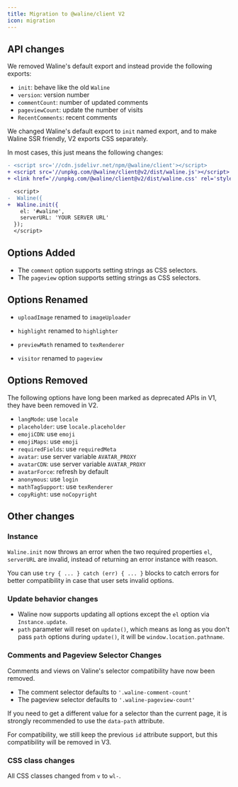 ```yaml
---
title: Migration to @waline/client V2
icon: migration
---
```


## API changes

We removed Waline's default export and instead provide the following exports:

- `init`: behave like the old `Waline`
- `version`: version number
- `commentCount`: number of updated comments
- `pageviewCount`: update the number of visits
- `RecentComments`: recent comments

We changed Waline's default export to `init` named export, and to make Waline SSR friendly, V2 exports CSS separately.

In most cases, this just means the following changes:

```diff
- <script src='//cdn.jsdelivr.net/npm/@waline/client'></script>
+ <script src='//unpkg.com/@waline/client@v2/dist/waline.js'></script>
+ <link href='//unpkg.com/@waline/client@v2/dist/waline.css' rel='stylesheet' />

  <script>
-  Waline({
+  Waline.init({
    el: '#waline',
    serverURL: 'YOUR SERVER URL'
  });
  </script>
```

## Options Added

- The `comment` option supports setting strings as CSS selectors.
- The `pageview` option supports setting strings as CSS selectors.

## Options Renamed

- `uploadImage` renamed to `imageUploader`

- `highlight` renamed to `highlighter`

- `previewMath` renamed to `texRenderer`

- `visitor` renamed to `pageview`

## Options Removed

The following options have long been marked as deprecated APIs in V1, they have been removed in V2.

- `langMode`: use `locale`
- `placeholder`: use `locale.placeholder`
- `emojiCDN`: use `emoji`
- `emojiMaps`: use `emoji`
- `requiredFields`: use `requiredMeta`
- `avatar`: use server variable `AVATAR_PROXY`
- `avatarCDN`: use server variable `AVATAR_PROXY`
- `avatarForce`: refresh by default
- `anonymous`: use `login`
- `mathTagSupport`: use `texRenderer`
- `copyRight`: use `noCopyright`

## Other changes

### Instance

`Waline.init` now throws an error when the two required properties `el`, `serverURL` are invalid, instead of returning an error instance with reason.

You can use `try { ... } catch (err) { ... }` blocks to catch errors for better compatibility in case that user sets invalid options.

### Update behavior changes

- Waline now supports updating all options except the `el` option via `Instance.update`.
- `path` parameter will reset on `update()`, which means as long as you don't pass `path` options during `update()`, it will be `window.location.pathname`.

### Comments and Pageview Selector Changes

Comments and views on Valine's selector compatibility have now been removed.

- The comment selector defaults to `'.waline-comment-count'`
- The pageview selector defaults to `'.waline-pageview-count'`

If you need to get a different value for a selector than the current page, it is strongly recommended to use the `data-path` attribute.

For compatibility, we still keep the previous `id` attribute support, but this compatibility will be removed in V3.

### CSS class changes

All CSS classes changed from `v` to `wl-`.
